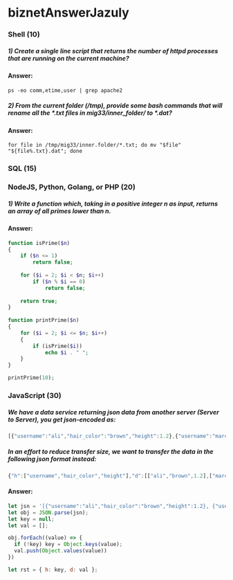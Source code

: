# biznetAnswerJazuly
### Shell (10)
##### 1) Create a single line script that returns the number of httpd processes that are running on the current machine?
#### Answer:
```shell
ps -eo comm,etime,user | grep apache2
```

##### 2) From the current folder (/tmp), provide some bash commands that will rename all the *.txt files in mig33/inner_folder/ to *.dat?
#### Answer:
```shell
for file in /tmp/mig33/inner.folder/*.txt; do mv "$file" "${file%.txt}.dat"; done
```

### SQL (15)

### NodeJS, Python, Golang, or PHP (20)
##### 1) Write a function which, taking in a positive integer n as input, returns an array of all primes lower than n.
#### Answer:
```php
function isPrime($n) 
{ 
    if ($n <= 1) 
        return false; 
  
    for ($i = 2; $i < $n; $i++) 
        if ($n % $i == 0) 
            return false; 
  
    return true; 
} 
  
function printPrime($n) 
{ 
    for ($i = 2; $i <= $n; $i++)  
    { 
        if (isPrime($i)) 
            echo $i . " "; 
    } 
}

printPrime(10);
```

### JavaScript (30)
##### We have a data service returning json data from another server (Server to Server), you get json-encoded as:
```javascript
[{"username":"ali","hair_color":"brown","height":1.2},{"username":"marc","hair_color":"blue","height":1.4},{"username":"joe","hair_color":"brown","height":1.7},{"username":"zehua","hair_color":"black","height":1.8}]
```

##### In an effort to reduce transfer size, we want to transfer the data in the following json format instead:
```javascript
{"h":["username","hair_color","height"],"d":[["ali","brown",1.2],["marc","blue",1.4],["joe","brown",1.7],["zehua","black",1.8]]}
```

#### Answer:
```javascript
let jsn = '[{"username":"ali","hair_color":"brown","height":1.2}, {"username":"marc","hair_color":"blue","height":1.4},{"username":"joe","hair_color":"brown","height":1.7},{"username":"zehua","hair_color":"black","height":1.8}]';
let obj = JSON.parse(jsn);
let key = null;
let val = [];

obj.forEach((value) => {
  if (!key) key = Object.keys(value);
  val.push(Object.values(value))
})

let rst = { h: key, d: val };
```
